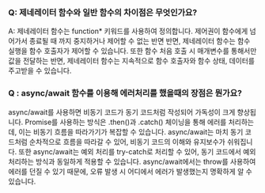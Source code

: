 ### Q: 제네레이터 함수와 일반 함수의 차이점은 무엇인가요?

A: 제네레이터 함수는 function\* 키워드를 사용하여 정의합니다.
제어권이 함수에게 넘어가서 종료될 때 까지 중지하거나 제어할 수 없는 반면 반면, 제네레이터 함수는 함수 실행을 함수 호출자가 제어할 수 있습니다.
또한 함수 처음 호출 시 매개변수를 통해서만 값을 전달하는 반면, 제네레이터 함수는 지속적으로 함수 호출자와 함수 상태, 데이터를 주고받을 수 있습니다.

### Q : async/await 함수를 이용해 에러처리를 했을때의 장점은 뭔가요?

async/await를 사용하면 비동기 코드가 동기 코드처럼 작성되어 가독성이 크게 향상됩니다. Promise를 사용하는 방식은 .then()과 .catch() 체이닝을 통해 에러를 처리하는데, 이는 비동기 흐름을 따라가기가 복잡할 수 있습니다. async/await는 마치 동기 코드처럼 순차적으로 흐름을 따라갈 수 있어, 비동기 코드의 이해와 유지보수가 쉬워집니다.
또한 async/await는 예외 처리를 try-catch로 처리할 수 있어, 동기 코드에서 예외 처리하는 방식과 동일하게 적용할 수 있습니다.
async/await에서는 throw를 사용하여 에러를 던질 수 있기 때문에, 오류 발생 시 어디에서 에러가 발생했는지 명확하게 알 수 있습니다.
